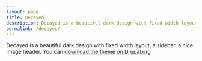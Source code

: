 ```yaml
---
layout: page
title: Decayed
description: Decayed is a beautiful dark design with fixed width layout, a sidebar, a nice image header
permalink: /decayed/
---
```


<p>Decayed is a beautiful dark design with fixed width layout, a sidebar, a nice image header. 
You can <a href="http://drupal.org/project/decayed">download the theme on Drupal.org</a></p>
